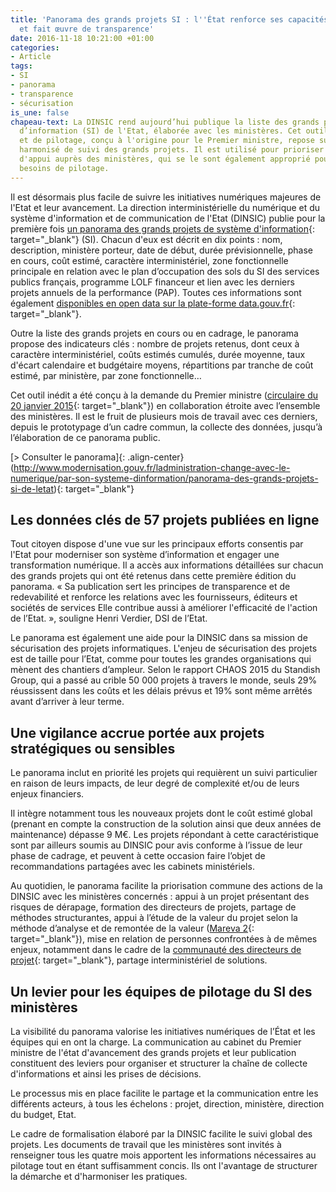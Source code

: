 ```yaml
---
title: 'Panorama des grands projets SI : l''État renforce ses capacités de pilotage
  et fait œuvre de transparence'
date: 2016-11-18 10:21:00 +01:00
categories:
- Article
tags:
- SI
- panorama
- transparence
- sécurisation
is_une: false
chapeau-text: La DINSIC rend aujourd’hui publique la liste des grands projets du système
  d’information (SI) de l'Etat, élaborée avec les ministères. Cet outil d’information
  et de pilotage, conçu à l'origine pour le Premier ministre, repose sur un cadre
  harmonisé de suivi des grands projets. Il est utilisé pour prioriser les missions
  d'appui auprès des ministères, qui se le sont également approprié pour leurs propres
  besoins de pilotage.
---
```


Il est désormais plus facile de suivre les initiatives numériques majeures de l'Etat et leur avancement. La direction interministérielle du numérique et du système d'information et de communication de l'Etat (DINSIC) publie pour la première fois [un panorama des grands projets de système d'information](http://www.modernisation.gouv.fr/ladministration-change-avec-le-numerique/par-son-systeme-dinformation/panorama-des-grands-projets-si-de-letat){: target="_blank"} (SI). Chacun d'eux est décrit en dix points : nom, description, ministère porteur, date de début, durée prévisionnelle, phase en cours, coût estimé, caractère interministériel, zone fonctionnelle principale en relation avec le plan d’occupation des sols du SI des services publics français, programme LOLF financeur et lien avec les derniers projets annuels de la performance (PAP). Toutes ces informations sont également [disponibles en open data sur la plate-forme data.gouv.fr](http://www.data.gouv.fr/fr/datasets/panorama-des-grands-projets-si-de-letat-1/){: target="_blank"}.

Outre la liste des grands projets en cours ou en cadrage, le panorama propose des indicateurs clés : nombre de projets retenus, dont ceux à caractère interministériel, coûts estimés cumulés, durée moyenne, taux d'écart calendaire et budgétaire moyens, répartitions par tranche de coût estimé, par ministère, par zone fonctionnelle…

Cet outil inédit a été conçu à la demande du Premier ministre ([circulaire du 20 janvier 2015](http://circulaires.legifrance.gouv.fr/pdf/2015/01/cir_39141.pdf){: target="_blank"}) en collaboration étroite avec l’ensemble des ministères. Il est le fruit de plusieurs mois de travail avec ces derniers, depuis le prototypage d’un cadre commun, la collecte des données, jusqu’à l’élaboration de ce panorama public.

[\> Consulter le panorama]{: .align-center}(http://www.modernisation.gouv.fr/ladministration-change-avec-le-numerique/par-son-systeme-dinformation/panorama-des-grands-projets-si-de-letat){: target="_blank"}
 
## Les données clés de 57 projets publiées en ligne ##

Tout citoyen dispose d'une vue sur les principaux efforts consentis par l'Etat pour moderniser son système d’information et engager une transformation numérique. Il a accès aux informations détaillées sur chacun des grands projets qui ont été retenus dans cette première édition du panorama. « Sa publication sert les principes de transparence et de redevabilité et renforce les relations avec les fournisseurs, éditeurs et sociétés de services Elle contribue aussi à améliorer l'efficacité de l'action de l’Etat. », souligne Henri Verdier, DSI de l’Etat.

Le panorama est également une aide pour la DINSIC dans sa mission de sécurisation des projets informatiques. L'enjeu de sécurisation des projets est de taille pour l’Etat, comme pour toutes les grandes organisations qui mènent des chantiers d’ampleur. Selon le rapport CHAOS 2015 du Standish Group, qui a passé au crible 50 000 projets à travers le monde, seuls 29% réussissent dans les coûts et les délais prévus et 19% sont même arrêtés avant d’arriver à leur terme.
 
## Une vigilance accrue portée aux projets stratégiques ou sensibles ##

Le panorama inclut en priorité les projets qui requièrent un suivi particulier en raison de leurs impacts, de leur degré de complexité et/ou de leurs enjeux financiers.

Il intègre notamment tous les nouveaux projets dont le coût estimé global (prenant en compte la construction de la solution ainsi que deux années de maintenance) dépasse 9 M€. Les projets répondant à cette caractéristique sont par ailleurs soumis au DINSIC pour avis conforme à l’issue de leur phase de cadrage, et peuvent à cette occasion faire l’objet de recommandations partagées avec les cabinets ministériels.

Au quotidien, le panorama facilite la priorisation commune des actions de la DINSIC avec les ministères concernés : appui à un projet présentant des risques de dérapage, formation des directeurs de projets, partage de méthodes structurantes, appui à l’étude de la valeur du projet selon la méthode d’analyse et de remontée de la valeur ([Mareva 2](http://modernisation.gouv.fr/ladministration-change-avec-le-numerique/par-son-systeme-dinformation/un-nouveau-mareva-pour-mieux-calculer-la-valeur-des-projets-informatiques-de-l-administration){: target="_blank"}), mise en relation de personnes confrontées à de mêmes enjeux, notamment dans le cadre de la [communauté des directeurs de projet](http://www.modernisation.gouv.fr/ladministration-change-avec-le-numerique/par-son-systeme-dinformation/les-directeurs-de-projet-une-communaute-strategique-pour-la-dsi-de-letat){: target="_blank"}, partage interministériel de solutions.
 
## Un levier pour les équipes de pilotage du SI des ministères ##

La visibilité du panorama valorise les initiatives numériques de l’État et les équipes qui en ont la charge. La communication au cabinet du Premier ministre de l'état d'avancement des grands projets et leur publication constituent des leviers pour organiser et structurer la chaîne de collecte d'informations et ainsi les prises de décisions.

Le processus mis en place facilite le partage et la communication entre les différents acteurs, à tous les échelons : projet, direction, ministère, direction du budget, Etat.

Le cadre de formalisation élaboré par la DINSIC facilite le suivi global des projets. Les documents de travail que les ministères sont invités à renseigner tous les quatre mois apportent les informations nécessaires au pilotage tout en étant suffisamment concis. Ils ont l'avantage de structurer la démarche et d'harmoniser les pratiques.
